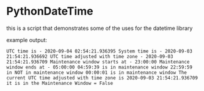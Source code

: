 # PythonDateTime

this is a script that demonstrates some of the uses for the datetime library

example output:

``UTC time is - 2020-09-04 02:54:21.936395
System time is - 2020-09-03 21:54:21.936692
UTC time adjusted with time zone - 2020-09-03 21:54:21.936709
Maintenance window starts at - 23:00:00
Maintenance window ends at - 05:00:00
04:59:39 is in maintenance window
22:59:59 in NOT in maintenance window
00:00:01 is in maintenance window
The current UTC time adjusted with time zone is 2020-09-03 21:54:21.936709
it is in the Maintenance Window = False``